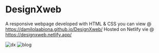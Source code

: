 # DesignXweb
A responsive webpage developed with HTML &amp; CSS
you can view @ https://damilolaabiona.github.io/DesignXweb/
Hosted on Netlify vie @ https://designxweb.netlify.app/









![dx](https://user-images.githubusercontent.com/99470227/181806530-2bd58395-4b32-4455-bc28-bd5a62c436df.jpg)
![blog](https://user-images.githubusercontent.com/99470227/181806609-10a42e8e-2f34-44b6-a777-0c26cdd320f5.jpg)
